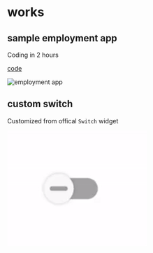 # works


## sample employment app

Coding in 2 hours

[code](https://github.com/lpylpyleo/works/tree/master/sample_employment_app)

![employment app](./screenshots/interview_app.gif)


## custom switch
Customized from offical `Switch` widget


![custom_switch](./screenshots/custom_switch.gif)

